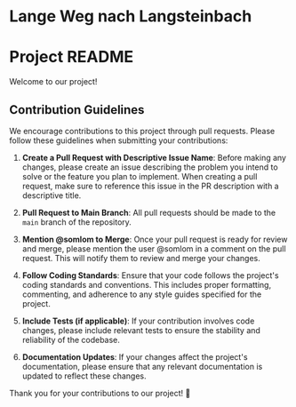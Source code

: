 # Lange Weg nach Langsteinbach

# Project README

Welcome to our project!

## Contribution Guidelines

We encourage contributions to this project through pull requests. Please follow these guidelines when submitting your contributions:

1. **Create a Pull Request with Descriptive Issue Name**: Before making any changes, please create an issue describing the problem you intend to solve or the feature you plan to implement. When creating a pull request, make sure to reference this issue in the PR description with a descriptive title.

2. **Pull Request to Main Branch**: All pull requests should be made to the `main` branch of the repository.

3. **Mention @somlom to Merge**: Once your pull request is ready for review and merge, please mention the user @somlom in a comment on the pull request. This will notify them to review and merge your changes.

4. **Follow Coding Standards**: Ensure that your code follows the project's coding standards and conventions. This includes proper formatting, commenting, and adherence to any style guides specified for the project.

5. **Include Tests (if applicable)**: If your contribution involves code changes, please include relevant tests to ensure the stability and reliability of the codebase.

6. **Documentation Updates**: If your changes affect the project's documentation, please ensure that any relevant documentation is updated to reflect these changes.

Thank you for your contributions to our project! 🚀
